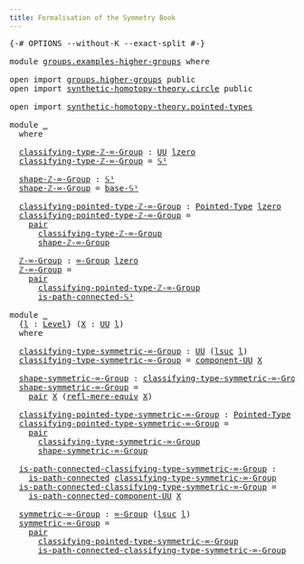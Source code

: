 ```yaml
---
title: Formalisation of the Symmetry Book
---
```


<pre class="Agda"><a id="60" class="Symbol">{-#</a> <a id="64" class="Keyword">OPTIONS</a> <a id="72" class="Pragma">--without-K</a> <a id="84" class="Pragma">--exact-split</a> <a id="98" class="Symbol">#-}</a>

<a id="103" class="Keyword">module</a> <a id="110" href="groups.examples-higher-groups.html" class="Module">groups.examples-higher-groups</a> <a id="140" class="Keyword">where</a>

<a id="147" class="Keyword">open</a> <a id="152" class="Keyword">import</a> <a id="159" href="groups.higher-groups.html" class="Module">groups.higher-groups</a> <a id="180" class="Keyword">public</a>
<a id="187" class="Keyword">open</a> <a id="192" class="Keyword">import</a> <a id="199" href="synthetic-homotopy-theory.circle.html" class="Module">synthetic-homotopy-theory.circle</a> <a id="232" class="Keyword">public</a>

<a id="240" class="Keyword">open</a> <a id="245" class="Keyword">import</a> <a id="252" href="synthetic-homotopy-theory.pointed-types.html" class="Module">synthetic-homotopy-theory.pointed-types</a>

<a id="293" class="Keyword">module</a> <a id="300" href="groups.examples-higher-groups.html#300" class="Module">_</a>
  <a id="304" class="Keyword">where</a>

  <a id="313" href="groups.examples-higher-groups.html#313" class="Function">classifying-type-ℤ-∞-Group</a> <a id="340" class="Symbol">:</a> <a id="342" href="Agda.Primitive.html#326" class="Primitive">UU</a> <a id="345" href="Agda.Primitive.html#764" class="Primitive">lzero</a>
  <a id="353" href="groups.examples-higher-groups.html#313" class="Function">classifying-type-ℤ-∞-Group</a> <a id="380" class="Symbol">=</a> <a id="382" href="synthetic-homotopy-theory.circle.html#11476" class="Postulate">𝕊¹</a>

  <a id="388" href="groups.examples-higher-groups.html#388" class="Function">shape-ℤ-∞-Group</a> <a id="404" class="Symbol">:</a> <a id="406" href="synthetic-homotopy-theory.circle.html#11476" class="Postulate">𝕊¹</a>
  <a id="411" href="groups.examples-higher-groups.html#388" class="Function">shape-ℤ-∞-Group</a> <a id="427" class="Symbol">=</a> <a id="429" href="synthetic-homotopy-theory.circle.html#11501" class="Postulate">base-𝕊¹</a>

  <a id="440" href="groups.examples-higher-groups.html#440" class="Function">classifying-pointed-type-ℤ-∞-Group</a> <a id="475" class="Symbol">:</a> <a id="477" href="synthetic-homotopy-theory.pointed-types.html#392" class="Function">Pointed-Type</a> <a id="490" href="Agda.Primitive.html#764" class="Primitive">lzero</a>
  <a id="498" href="groups.examples-higher-groups.html#440" class="Function">classifying-pointed-type-ℤ-∞-Group</a> <a id="533" class="Symbol">=</a>
    <a id="539" href="foundation-core.dependent-pair-types.html#575" class="InductiveConstructor">pair</a>
      <a id="550" href="groups.examples-higher-groups.html#313" class="Function">classifying-type-ℤ-∞-Group</a>
      <a id="583" href="groups.examples-higher-groups.html#388" class="Function">shape-ℤ-∞-Group</a>

  <a id="602" href="groups.examples-higher-groups.html#602" class="Function">ℤ-∞-Group</a> <a id="612" class="Symbol">:</a> <a id="614" href="groups.higher-groups.html#1485" class="Function">∞-Group</a> <a id="622" href="Agda.Primitive.html#764" class="Primitive">lzero</a>
  <a id="630" href="groups.examples-higher-groups.html#602" class="Function">ℤ-∞-Group</a> <a id="640" class="Symbol">=</a>
    <a id="646" href="foundation-core.dependent-pair-types.html#575" class="InductiveConstructor">pair</a>
      <a id="657" href="groups.examples-higher-groups.html#440" class="Function">classifying-pointed-type-ℤ-∞-Group</a>
      <a id="698" href="synthetic-homotopy-theory.circle.html#18994" class="Function">is-path-connected-𝕊¹</a>

<a id="720" class="Keyword">module</a> <a id="727" href="groups.examples-higher-groups.html#727" class="Module">_</a>
  <a id="731" class="Symbol">{</a><a id="732" href="groups.examples-higher-groups.html#732" class="Bound">l</a> <a id="734" class="Symbol">:</a> <a id="736" href="Agda.Primitive.html#597" class="Postulate">Level</a><a id="741" class="Symbol">}</a> <a id="743" class="Symbol">(</a><a id="744" href="groups.examples-higher-groups.html#744" class="Bound">X</a> <a id="746" class="Symbol">:</a> <a id="748" href="Agda.Primitive.html#326" class="Primitive">UU</a> <a id="751" href="groups.examples-higher-groups.html#732" class="Bound">l</a><a id="752" class="Symbol">)</a>
  <a id="756" class="Keyword">where</a>

  <a id="765" href="groups.examples-higher-groups.html#765" class="Function">classifying-type-symmetric-∞-Group</a> <a id="800" class="Symbol">:</a> <a id="802" href="Agda.Primitive.html#326" class="Primitive">UU</a> <a id="805" class="Symbol">(</a><a id="806" href="Agda.Primitive.html#780" class="Primitive">lsuc</a> <a id="811" href="groups.examples-higher-groups.html#732" class="Bound">l</a><a id="812" class="Symbol">)</a>
  <a id="816" href="groups.examples-higher-groups.html#765" class="Function">classifying-type-symmetric-∞-Group</a> <a id="851" class="Symbol">=</a> <a id="853" href="foundation.connected-components-universes.html#2310" class="Function">component-UU</a> <a id="866" href="groups.examples-higher-groups.html#744" class="Bound">X</a>

  <a id="871" href="groups.examples-higher-groups.html#871" class="Function">shape-symmetric-∞-Group</a> <a id="895" class="Symbol">:</a> <a id="897" href="groups.examples-higher-groups.html#765" class="Function">classifying-type-symmetric-∞-Group</a>
  <a id="934" href="groups.examples-higher-groups.html#871" class="Function">shape-symmetric-∞-Group</a> <a id="958" class="Symbol">=</a>
    <a id="964" href="foundation-core.dependent-pair-types.html#575" class="InductiveConstructor">pair</a> <a id="969" href="groups.examples-higher-groups.html#744" class="Bound">X</a> <a id="971" class="Symbol">(</a><a id="972" href="foundation.mere-equivalences.html#1762" class="Function">refl-mere-equiv</a> <a id="988" href="groups.examples-higher-groups.html#744" class="Bound">X</a><a id="989" class="Symbol">)</a>

  <a id="994" href="groups.examples-higher-groups.html#994" class="Function">classifying-pointed-type-symmetric-∞-Group</a> <a id="1037" class="Symbol">:</a> <a id="1039" href="synthetic-homotopy-theory.pointed-types.html#392" class="Function">Pointed-Type</a> <a id="1052" class="Symbol">(</a><a id="1053" href="Agda.Primitive.html#780" class="Primitive">lsuc</a> <a id="1058" href="groups.examples-higher-groups.html#732" class="Bound">l</a><a id="1059" class="Symbol">)</a>
  <a id="1063" href="groups.examples-higher-groups.html#994" class="Function">classifying-pointed-type-symmetric-∞-Group</a> <a id="1106" class="Symbol">=</a>
    <a id="1112" href="foundation-core.dependent-pair-types.html#575" class="InductiveConstructor">pair</a>
      <a id="1123" href="groups.examples-higher-groups.html#765" class="Function">classifying-type-symmetric-∞-Group</a>
      <a id="1164" href="groups.examples-higher-groups.html#871" class="Function">shape-symmetric-∞-Group</a>

  <a id="1191" href="groups.examples-higher-groups.html#1191" class="Function">is-path-connected-classifying-type-symmetric-∞-Group</a> <a id="1244" class="Symbol">:</a>
    <a id="1250" href="foundation.connected-types.html#1682" class="Function">is-path-connected</a> <a id="1268" href="groups.examples-higher-groups.html#765" class="Function">classifying-type-symmetric-∞-Group</a>
  <a id="1305" href="groups.examples-higher-groups.html#1191" class="Function">is-path-connected-classifying-type-symmetric-∞-Group</a> <a id="1358" class="Symbol">=</a>
    <a id="1364" href="foundation.connected-components-universes.html#6383" class="Function">is-path-connected-component-UU</a> <a id="1395" href="groups.examples-higher-groups.html#744" class="Bound">X</a>
  
  <a id="1402" href="groups.examples-higher-groups.html#1402" class="Function">symmetric-∞-Group</a> <a id="1420" class="Symbol">:</a> <a id="1422" href="groups.higher-groups.html#1485" class="Function">∞-Group</a> <a id="1430" class="Symbol">(</a><a id="1431" href="Agda.Primitive.html#780" class="Primitive">lsuc</a> <a id="1436" href="groups.examples-higher-groups.html#732" class="Bound">l</a><a id="1437" class="Symbol">)</a>
  <a id="1441" href="groups.examples-higher-groups.html#1402" class="Function">symmetric-∞-Group</a> <a id="1459" class="Symbol">=</a>
    <a id="1465" href="foundation-core.dependent-pair-types.html#575" class="InductiveConstructor">pair</a>
      <a id="1476" href="groups.examples-higher-groups.html#994" class="Function">classifying-pointed-type-symmetric-∞-Group</a>
      <a id="1525" href="groups.examples-higher-groups.html#1191" class="Function">is-path-connected-classifying-type-symmetric-∞-Group</a>
</pre>